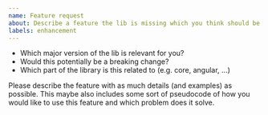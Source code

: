 ```yaml
---
name: Feature request
about: Describe a feature the lib is missing which you think should be added.
labels: enhancement
---
```


* Which major version of the lib is relevant for you?
* Would this potentially be a breaking change?
* Which part of the library is this related to (e.g. core, angular, ...)

Please describe the feature with as much details (and examples) as possible. This maybe also includes some sort of pseudocode of how you would like to use this feature and which problem does it solve.